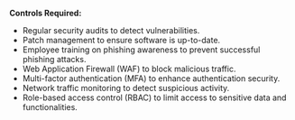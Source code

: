 **Controls Required:**

- Regular security audits to detect vulnerabilities.
- Patch management to ensure software is up-to-date.
- Employee training on phishing awareness to prevent successful phishing attacks.
- Web Application Firewall (WAF) to block malicious traffic.
- Multi-factor authentication (MFA) to enhance authentication security.
- Network traffic monitoring to detect suspicious activity.
- Role-based access control (RBAC) to limit access to sensitive data and functionalities.